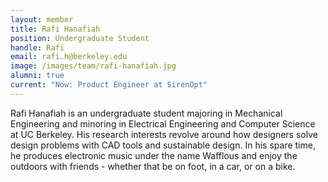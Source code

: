 ```yaml
---
layout: member
title: Rafi Hanafiah
position: Undergraduate Student
handle: Rafi
email: rafi.h@berkeley.edu
image: /images/team/rafi-hanafiah.jpg
alumni: true
current: "Now: Product Engineer at SirenOpt"
---
```


Rafi Hanafiah is an undergraduate student majoring in Mechanical Engineering and minoring in Electrical Engineering and Computer Science at UC Berkeley. His research interests revolve around how designers solve design problems with CAD tools and sustainable design. In his spare time, he produces electronic music under the name Wafflous and enjoy the outdoors with friends - whether that be on foot, in a car, or on a bike.
